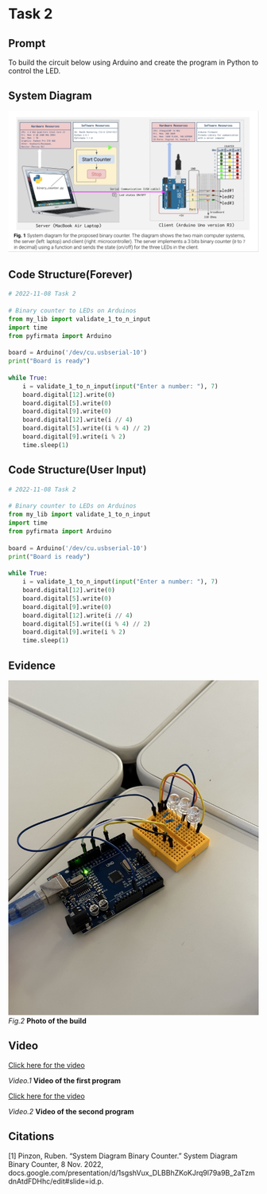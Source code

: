 # Task 2

## Prompt
To build the circuit below using Arduino and create the program in Python to control the LED.

## System Diagram
![](/Assets/Task2_SysD.jpg)


## Code Structure(Forever) 
```.py
# 2022-11-08 Task 2

# Binary counter to LEDs on Arduinos
from my_lib import validate_1_to_n_input
import time
from pyfirmata import Arduino

board = Arduino('/dev/cu.usbserial-10')
print("Board is ready")

while True:
    i = validate_1_to_n_input(input("Enter a number: "), 7)
    board.digital[12].write(0)
    board.digital[5].write(0)
    board.digital[9].write(0)
    board.digital[12].write(i // 4)
    board.digital[5].write((i % 4) // 2)
    board.digital[9].write(i % 2)
    time.sleep(1)
```

## Code Structure(User Input) 
```.py
# 2022-11-08 Task 2

# Binary counter to LEDs on Arduinos
from my_lib import validate_1_to_n_input
import time
from pyfirmata import Arduino

board = Arduino('/dev/cu.usbserial-10')
print("Board is ready")

while True:
    i = validate_1_to_n_input(input("Enter a number: "), 7)
    board.digital[12].write(0)
    board.digital[5].write(0)
    board.digital[9].write(0)
    board.digital[12].write(i // 4)
    board.digital[5].write((i % 4) // 2)
    board.digital[9].write(i % 2)
    time.sleep(1)
```

## Evidence
![](/Assets/Task2_Evidence.jpeg)
*Fig.2* **Photo of the build**

## Video

[Click here for the video](https://drive.google.com/file/d/1f_uqRTZztHHKePOmN2UyAHlGDSkFtJRf/view?usp=share_link)

*Video.1* **Video of the first program**

[Click here for the video](https://drive.google.com/file/d/1WceipQ8BIo40XUUcdxqDOk5iFVU0khUV/view?usp=share_link)

*Video.2* **Video of the second program**

## Citations

[1] Pinzon, Ruben. “System Diagram Binary Counter.” System Diagram Binary Counter, 8 Nov. 2022, docs.google.com/presentation/d/1sgshVux_DLBBhZKoKJrq9l79a9B_2aTzmdnAtdFDHhc/edit#slide=id.p.






